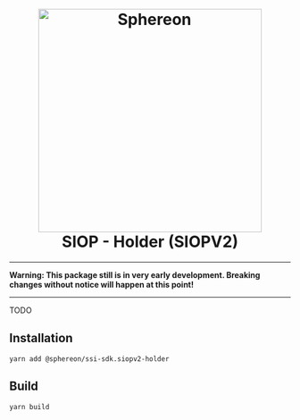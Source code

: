 <!--suppress HtmlDeprecatedAttribute -->
<h1 align="center">
  <br>
  <a href="https://www.sphereon.com"><img src="https://sphereon.com/content/themes/sphereon/assets/img/logo.svg" alt="Sphereon" width="400"></a>
  <br>SIOP - Holder (SIOPV2)
  <br>
</h1>

---

**Warning: This package still is in very early development. Breaking changes without notice will happen at this point!**

---

TODO

## Installation

```shell
yarn add @sphereon/ssi-sdk.siopv2-holder
```

## Build

```shell
yarn build
```
